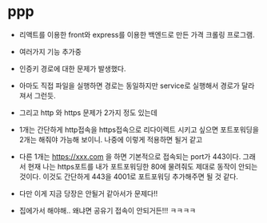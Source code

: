 # ppp
- 리액트를 이용한 front와 express를 이용한 백엔드로 만든 가격 크롤링 프로그램.
- 여러가지 기능 추가중































- 인증키 경로에 대한 문제가 발생했다.
- 아마도 직접 파일을 실행하면 경로는 동일하지만 service로 실행해서 경로가 달라져서 그런듯.
- 그리고 http 와 https 문제가 2가지 정도 있는데
- 1개는 간단하게 http접속을 https접속으로 리다이렉트 시키고 싶으면 포트포워딩을 2개는 해줘야 가능해 보이니. 나중에 이렇게 적용하면 될거 같고
- 다른 1개는 https://xxx.com 을 하면 기본적으로 접속되는 port가 443이다. 그래서 현재 나는 https포트를 내가 포트포워딩한 80에 물려줘도 제대로 동작이 안되는 것이다. 이것도 간단하게 443을 4001로 포트포워딩 추가해주면 될 것 같다.
- 다만 이게 지금 당장은 안될거 같아서가 문제다!!
- 집에가서 해야해.. 왜냐면 공유기 접속이 안되거든!!! ㅋㅋㅋㅋ
